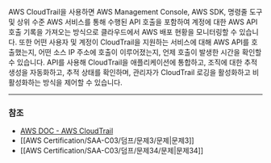 AWS CloudTrail을 사용하면 AWS Management Console, AWS SDK, 명령줄 도구 및 상위 수준 AWS 서비스를 통해 수행된 API 호출을 포함하여 계정에 대한 AWS API 호출 기록을 가져오는 방식으로 클라우드에서 AWS 배포 현황을 모니터링할 수 있습니다. 또한 어떤 사용자 및 계정이 CloudTrail을 지원하는 서비스에 대해 AWS API를 호출했는지, 어떤 소스 IP 주소에 호출이 이루어졌는지, 언제 호출이 발생한 시간을 확인할 수 있습니다. API를 사용해 CloudTrail을 애플리케이션에 통합하고, 조직에 대한 추적 생성을 자동화하고, 추적 상태를 확인하며, 관리자가 CloudTrail 로깅을 활성화하고 비활성화하는 방식을 제어할 수 있습니다.

---
### 참조
- [AWS DOC - AWS CloudTrail](https://docs.aws.amazon.com/ko_kr/cloudtrail/)
- [[AWS Certification/SAA-C03/덤프/문제3/문제|문제3]]
- [[AWS Certification/SAA-C03/덤프/문제34/문제|문제34]]